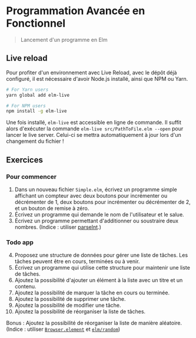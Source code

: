 # Programmation Avancée en Fonctionnel

> Lancement d'un programme en Elm

## Live reload

Pour profiter d'un environnement avec Live Reload, avec le dépôt déjà configuré,
il est nécessaire d'avoir Node.js installé, ainsi que NPM ou Yarn.

```bash
# For Yarn users
yarn global add elm-live
```

```bash
# For NPM users
npm install -g elm-live
```

Une fois installé, `elm-live` est accessible en ligne de commande. Il suffit alors
d'exécuter la commande `elm-live src/PathToFile.elm --open` pour lancer le live server.
Celui-ci se mettra automatiquement à jour lors d'un changement du fichier !

## Exercices

### Pour commencer

1. Dans un nouveau fichier `Simple.elm`, écrivez un programme simple affichant un
compteur avec deux boutons pour incrémenter ou décrémenter de 1, deux boutons
pour incrémenter ou décrémenter de 2, et un bouton de remise à zéro.
2. Écrivez un programme qui demande le nom de l'utilisateur et le salue.
3. Écrivez un programme permettant d'additionner ou soustraire deux nombres. (Indice : utiliser [parseInt](https://package.elm-lang.org/packages/fredcy/elm-parseint/latest/ParseInt).)

### Todo app

4. Proposez une structure de données pour gérer une liste de tâches. Les
tâches peuvent être en cours, terminées ou à venir.
5. Écrivez un programme qui utilise cette structure pour maintenir une liste de
tâches.
6. Ajoutez la possibilité d'ajouter un élément à la liste avec un titre et un
contenu.
7. Ajoutez la possibilité de marquer la tâche en cours ou terminée.
8. Ajoutez la possibilité de supprimer une tâche.
9. Ajoutez la possibilité de modifier une tâche.
10. Ajoutez la possibilité de réorganiser la liste de tâches.

Bonus : Ajoutez la possibilité de réorganiser la liste de manière aléatoire. (Indice : utiliser [`Browser.element`](https://package.elm-lang.org/packages/elm/browser/latest/Browser#element) et [`elm/random`](https://package.elm-lang.org/packages/elm/random/latest/))

